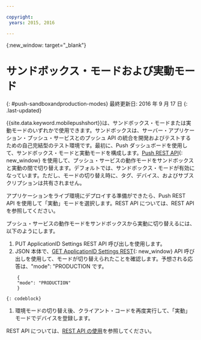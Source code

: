 ```yaml
---

copyright:
 years: 2015, 2016

---
```


{:new_window: target="_blank"}
# サンドボックス・モードおよび実動モード
{: #push-sandboxandproduction-modes}
最終更新日: 2016 年 9 月 17 日
{: .last-updated}

{{site.data.keyword.mobilepushshort}}は、サンドボックス・モードまたは実動モードのいずれかで使用できます。サンドボックスは、サーバー・アプリケーション・プッシュ・サービスとのプッシュ API の統合を開発およびテストするための自己完結型のテスト環境です。最初に、Push ダッシュボードを使用して、サンドボックス・モードと実動モードを構成します。[Push REST API](https://mobile.{DomainName}/imfpush/){: new_window} を使用して、プッシュ・サービスの動作モードをサンドボックスと実動の間で切り替えます。デフォルトでは、サンドボックス・モードが有効になっています。ただし、モードの切り替え時に、タグ、デバイス、およびサブスクリプションは共有されません。


アプリケーションをライブ環境にデプロイする準備ができたら、Push REST API を使用して「実動」モードを選択します。REST API については、REST API を参照してください。

プッシュ・サービスの動作モードをサンドボックスから実動に切り替えるには、以下のようにします。

1. PUT ApplicationID Settings REST API 呼び出しを使用します。
2. JSON 本体で、[GET ApplicationID Settings REST](https://mobile.{DomainName}/imfpush/){: new_window} API 呼び出しを使用して、モードが切り替えられたことを確認します。予想される応答は、"mode": "PRODUCTION です。
```
    { 
    "mode": "PRODUCTION"
    }
```
	{: codeblock}
1. 環境モードの切り替え後、クライアント・コードを再度実行して、「実動」モードでデバイスを登録します。

REST API については、[REST API の使用](t_restapi.html)を参照してください。
